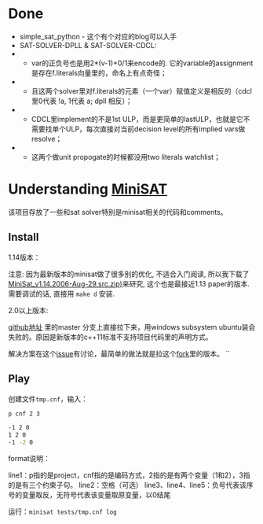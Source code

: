 # Done

- simple_sat_python - 这个有个对应的blog可以入手
- SAT-SOLVER-DPLL & SAT-SOLVER-CDCL: 
- - var的正负号也是用2*(v-1)+0/1来encode的. 它的variable的assignment是存在f.literals向量里的，命名上有点奇怪；
- - 且这两个solver里对f.literals的元素（一个var）赋值定义是相反的（cdcl里0代表 !a, 1代表 a; dpll 相反）；
- - CDCL里implement的不是1st ULP，而是更简单的lastULP，也就是它不需要找单个ULP，每次直接对当前decision level的所有implied vars做resolve；
- - 这两个做unit propogate的时候都没用two literals watchlist；


# Understanding [MiniSAT](http://minisat.se/)

该项目存放了一些和sat solver特别是minisat相关的代码和comments。

## Install

1.14版本：

注意: 因为最新版本的minisat做了很多别的优化, 不适合入门阅读, 所以我下载了[MiniSat_v1.14.2006-Aug-29.src.zip)](http://minisat.se/downloads/MiniSat_v1.14.2006-Aug-29.src.zip)来研究, 这个也是最接近1.13 paper的版本. 需要调试的话, 直接用 `make d` 安装.


2.0以上版本:

[github地址](https://github.com/niklasso/minisat) 里的master 分支上直接拉下来，用windows subsystem ubuntu装会失败的。原因是新版本的c++11标准不支持项目代码里的声明方式。

解决方案在这个[issue](https://github.com/niklasso/minisat/issues/16)有讨论，最简单的做法就是拉这个[fork](https://github.com/agurfinkel/minisat)里的版本。
``

## Play

创建文件`tmp.cnf`，输入：

```bash
p cnf 2 3

-1 2 0
1 2 0
-1 -2 0
```

format说明：

line1：p指的是project，cnf指的是编码方式，2指的是有两个变量（1和2），3指的是有三个约束子句。
line2：空格（可选）
line3、line4、line5：负号代表该序号的变量取反，无符号代表该变量取原变量，以0结尾

运行：`minisat tests/tmp.cnf log`